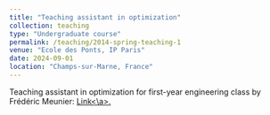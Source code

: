 ```yaml
---
title: "Teaching assistant in optimization"
collection: teaching
type: "Undergraduate course"
permalink: /teaching/2014-spring-teaching-1
venue: "Ecole des Ponts, IP Paris"
date: 2024-09-01
location: "Champs-sur-Marne, France"
---
```


Teaching assistant in optimization for first-year engineering class by Frédéric Meunier: <a href="https://gede.enpc.fr/programme/Fiche.aspx?param=M:1OPTI">Link<\a>.
